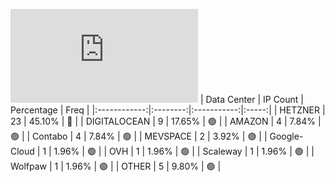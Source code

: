 ![Diagramm](https://github.com/obajay/StateSync-snapshots/blob/main/Projects/Cheqd/1/README.md)
| Data Center | IP Count | Percentage | Freq |
|:------------:|:--------:|:-----------:|:-----:|
| HETZNER | 23 | 45.10% | 🔴 |
| DIGITALOCEAN | 9 | 17.65% | 🟢 |
| AMAZON | 4 | 7.84% | 🟢 |
| Contabo | 4 | 7.84% | 🟢 |
| MEVSPACE | 2 | 3.92% | 🟢 |
| Google-Cloud | 1 | 1.96% | 🟢 |
| OVH | 1 | 1.96% | 🟢 |
| Scaleway | 1 | 1.96% | 🟢 |
| Wolfpaw | 1 | 1.96% | 🟢 |
| OTHER | 5 | 9.80% | 🟢 |